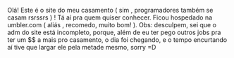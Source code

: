 Olá! Este é o site do meu casamento ( sim , programadores também se casam rsrssrs ) ! Tá aí pra quem quiser conhecer. Ficou hospedado na umbler.com ( aliás , recomedo, muito bom! ). Obs: desculpem, sei que o adm do site está incompleto, porque, além de eu ter pego outros jobs pra ter um $$ a mais pro casamento, o dia foi chegando, e o tempo encurtando aí tive que largar ele pela metade mesmo, sorry =D
